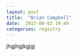 ```yaml
---
layout: post
title:  "Brian Campbell"
date:  2017-08-03 19:49
categories: registry
---
```


jhgjhgjkgjgj
